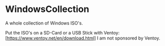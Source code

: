 # WindowsCollection
A whole collection of Windows ISO's.

Put the ISO's on a SD-Card or a USB Stick with Ventoy: [https://www.ventoy.net/en/download.html]
I am not sponsored by Ventoy.
